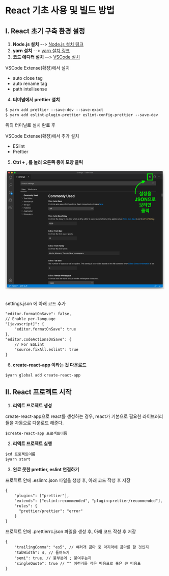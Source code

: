 # React 기초 사용 및 빌드 방법

## I. React 초기 구축 환경 설정

1. **Node.js 설치** --> [Node.js 설치 링크](https://nodejs.org/ko/download/ "Node.js 설치 링크")
2. **yarn 설치** --> [yarn 설치 링크](https://classic.yarnpkg.com/en/docs/install#windows-stable "yarn 설치 링크")
3. **코드 에디터 설치** --> [VSCode 설치](https://code.visualstudio.com/ "VSCode 설치")

VSCode Extense(확장)에서 설치

- auto close tag
- auto rename tag
- path intellisense

4. **터미널에서 prettier 설치**
~~~
$ yarn add prettier --save-dev --save-exact
$ yarn add eslint-plugin-prettier eslint-config-prettier --save-dev
~~~

위의 터미널로 설치 완료 후

VSCode Extense(확장)에서 추가 설치

- ESlint
- Prettier

5. **Ctrl + , 를 눌러 오른쪽 종이 모양 클릭**

<img src="https://github.com/cwadven/react_study/blob/master/assets/seq0.PNG" alt="drawing" width="500"/><br><br>

settings.json 에 아래 코드 추가

~~~
"editor.formatOnSave": false,
// Enable per-language
"[javascript]": {
    "editor.formatOnSave": true
},
"editor.codeActionsOnSave": {
    // For ESLint
    "source.fixAll.eslint": true
}
~~~

6. **create-react-app 이라는 것 다운로드**
~~~
$yarn global add create-react-app
~~~

## II. React 프로젝트 시작

1. **리엑트 프로젝트 생성**

create-react-app으로 react를 생성하는 경우, react가 기본으로 필요한 라이브러리들을 자동으로 다운로드 해준다.

~~~
$create-react-app 프로젝트이름
~~~

2. **리엑트 프로젝트 실행**

~~~
$cd 프로젝트이름
$yarn start
~~~

3. **완료 못한 prettier, eslint 연결하기**

프로젝트 안에 .eslinrc.json 파일을 생성 후, 아래 코드 작성 후 저장

~~~
{
    "plugins": ["prettier"],
    "extends": ["eslint:recommended", "plugin:prettier/recommended"],
    "rules": {
      "prettier/prettier": "error"
    }
}
~~~

프로젝트 안에 .prettierrc.json 파일을 생성 후, 아래 코드 작성 후 저장

~~~
{
    "trailingComma": "es5", // 여러개 콤마 중 마지막에 콤마를 할 것인지
    "tabWidth": 4, // 들여쓰기 
    "semi": true, // 붙부분에 ; 붙여주는지
    "singleQuote": true // "" 이런거를 작은 따옴표로 혹은 큰 따옴표
}
~~~